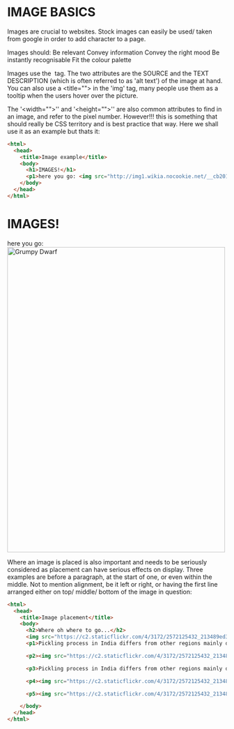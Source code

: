 IMAGE BASICS
============

Images are crucial to websites. Stock images can easily be used/ taken from google in order to add character to a page.

Images should:
  Be relevant
  Convey information
  Convey the right mood
  Be instantly recognisable
  Fit the colour palette

Images use the <img src="" alt=""> tag. The two attributes are the SOURCE and the TEXT DESCRIPTION (which is often referred to as 'alt text') of the image at hand. You can also use a <title=""> in the 'img' tag, many people use them as a tooltip when the users hover over the picture.

The '<width="">'' and '<height="">'' are also common attributes to find in an image, and refer to the pixel number. However!!! this is something that should really be CSS territory and is best practice that way. Here we shall use it as an example but thats it:

```html
<html>
  <head>
    <title>Image example</title>
    <body>
      <h1>IMAGES!</h1>
      <p1>here you go: <img src="http://img1.wikia.nocookie.net/__cb20130915151449/p__/protagonist/images/5/53/Grumpy-Disney.jpg" alt="Grumpy Dwarf" width="500" height="700" title="The only dwarf with any sense"></p1>
    </body>
  </head>
</html>
```
<html>
  <head>
    <title>Image example</title>
    <body>
      <h1>IMAGES!</h1>
      <p1>here you go: <img src="http://img1.wikia.nocookie.net/__cb20130915151449/p__/protagonist/images/5/53/Grumpy-Disney.jpg" alt="Grumpy Dwarf" width="500" height="700" title="The only dwarf with any sense"></p1>
    </body>
  </head>
</html>

Where an image is placed is also important and needs to be seriously considered as placement can have serious effects on display. Three examples are before a paragraph, at the start of one, or even within the middle. Not to mention alignment, be it left or right, or having the first line arranged either on top/ middle/ bottom of the image in question:

```html
<html>
  <head>
    <title>Image placement</title>
    <body>
      <h2>Where oh where to go...</h2>
      <img src="https://c2.staticflickr.com/4/3172/2572125432_213489ed3b.jpg" alt="mango pickles galore" title="erm...yum?" height="40" width="50">
      <p1>Pickling process in India differs from other regions mainly due to additional spice mixture added to them post anaerobic fermentation. Pickles are main side dishes and many varieties of vegetables are used. However, raw mango or tender mango is the most popular variety of fruit used for pickling. There are multiple variety of mango pickles prepared depending on the region and the spices used but, broadly there are two types of - whole baby mango pickle or cut mango pickle. Whole baby mango pickle is a traditional variety very popular in Southern India and uses baby mangoes that are few weeks old. There are special varieties of mangoes specifically used just for pickling and they are never consumed as ripe fruit. Baby mangoes are pickled and added with spice mixture in a very careful process which ensures pickles are preserved for years.</p1>

      <p2><img src="https://c2.staticflickr.com/4/3172/2572125432_213489ed3b.jpg" alt="mango pickles galore" title="erm...yum?" height="40" width="50">Pickling process in India differs from other regions mainly due to additional spice mixture added to them post anaerobic fermentation. Pickles are main side dishes and many varieties of vegetables are used. However, raw mango or tender mango is the most popular variety of fruit used for pickling. There are multiple variety of mango pickles prepared depending on the region and the spices used but, broadly there are two types of - whole baby mango pickle or cut mango pickle. Whole baby mango pickle is a traditional variety very popular in Southern India and uses baby mangoes that are few weeks old. There are special varieties of mangoes specifically used just for pickling and they are never consumed as ripe fruit. Baby mangoes are pickled and added with spice mixture in a very careful process which ensures pickles are preserved for years.</p2>

      <p3>Pickling process in India differs from other regions mainly due to additional spice mixture added to them post anaerobic fermentation. Pickles are main side dishes and many varieties of vegetables are used. However, raw mango or tender mango is the most popular variety of fruit used for pickling. There are multiple variety of mango pickles prepared depending on the region and the spices used but, broadly there are two types of <img src="https://c2.staticflickr.com/4/3172/2572125432_213489ed3b.jpg" alt="mango pickles galore" title="erm...yum?" height="40" width="50">- whole baby mango pickle or cut mango pickle. Whole baby mango pickle is a traditional variety very popular in Southern India and uses baby mangoes that are few weeks old. There are special varieties of mangoes specifically used just for pickling and they are never consumed as ripe fruit. Baby mangoes are pickled and added with spice mixture in a very careful process which ensures pickles are preserved for years.</p3>

      <p4><img src="https://c2.staticflickr.com/4/3172/2572125432_213489ed3b.jpg" alt="mango pickles galore" title="erm...yum?" height="40" width="50" align="left" />Pickling process in India differs from other regions mainly due to additional spice mixture added to them post anaerobic fermentation. Pickles are main side dishes and many varieties of vegetables are used. However, raw mango or tender mango is the most popular variety of fruit used for pickling. There are multiple variety of mango pickles prepared depending on the region and the spices used but, broadly there are two types of - whole baby mango pickle or cut mango pickle. Whole baby mango pickle is a traditional variety very popular in Southern India and uses baby mangoes that are few weeks old. There are special varieties of mangoes specifically used just for pickling and they are never consumed as ripe fruit. Baby mangoes are pickled and added with spice mixture in a very careful process which ensures pickles are preserved for years.</p4>

      <p5><img src="https://c2.staticflickr.com/4/3172/2572125432_213489ed3b.jpg" alt="mango pickles galore" title="erm...yum?" height="40" width="50" align="right" />Pickling process in India differs from other regions mainly due to additional spice mixture added to them post anaerobic fermentation. Pickles are main side dishes and many varieties of vegetables are used. However, raw mango or tender mango is the most popular variety of fruit used for pickling. There are multiple variety of mango pickles prepared depending on the region and the spices used but, broadly there are two types of - whole baby mango pickle or cut mango pickle. Whole baby mango pickle is a traditional variety very popular in Southern India and uses baby mangoes that are few weeks old. There are special varieties of mangoes specifically used just for pickling and they are never consumed as ripe fruit. Baby mangoes are pickled and added with spice mixture in a very careful process which ensures pickles are preserved for years.</p5>

    </body>
  </head>
</html>
```










